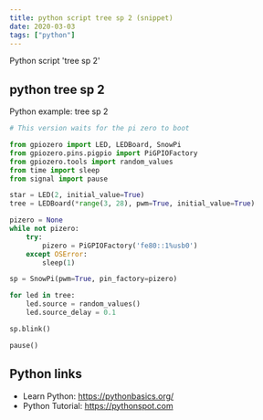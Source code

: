 ```yaml
---
title: python script tree sp 2 (snippet)
date: 2020-03-03
tags: ["python"]
---
```

Python script 'tree sp 2'


## python tree sp 2

Python example: tree sp 2

```python
# This version waits for the pi zero to boot

from gpiozero import LED, LEDBoard, SnowPi
from gpiozero.pins.pigpio import PiGPIOFactory
from gpiozero.tools import random_values
from time import sleep
from signal import pause

star = LED(2, initial_value=True)
tree = LEDBoard(*range(3, 28), pwm=True, initial_value=True)

pizero = None
while not pizero:
    try:
        pizero = PiGPIOFactory('fe80::1%usb0')
    except OSError:
        sleep(1)

sp = SnowPi(pwm=True, pin_factory=pizero)

for led in tree:
    led.source = random_values()
    led.source_delay = 0.1

sp.blink()

pause()

```

## Python links

- Learn Python: https://pythonbasics.org/
- Python Tutorial: https://pythonspot.com
